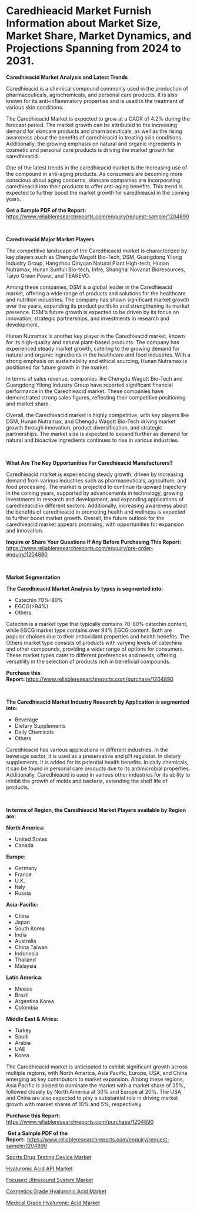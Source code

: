 <p><h1>Caredhieacid Market Furnish Information about Market Size, Market Share, Market Dynamics, and Projections Spanning from 2024 to 2031.</h1></p><p><strong>Caredhieacid Market Analysis and Latest Trends</strong></p>
<p><p>Caredhieacid is a chemical compound commonly used in the production of pharmaceuticals, agrochemicals, and personal care products. It is also known for its anti-inflammatory properties and is used in the treatment of various skin conditions.</p><p>The Caredhieacid Market is expected to grow at a CAGR of 4.2% during the forecast period. The market growth can be attributed to the increasing demand for skincare products and pharmaceuticals, as well as the rising awareness about the benefits of caredhieacid in treating skin conditions. Additionally, the growing emphasis on natural and organic ingredients in cosmetic and personal care products is driving the market growth for caredhieacid.</p><p>One of the latest trends in the caredhieacid market is the increasing use of the compound in anti-aging products. As consumers are becoming more conscious about aging concerns, skincare companies are incorporating caredhieacid into their products to offer anti-aging benefits. This trend is expected to further boost the market growth for caredhieacid in the coming years.</p></p>
<p><strong>Get a Sample PDF of the Report:&nbsp;</strong> <a href="https://www.reliableresearchreports.com/enquiry/request-sample/1204890">https://www.reliableresearchreports.com/enquiry/request-sample/1204890</a></p>
<p>&nbsp;</p>
<p><strong>Caredhieacid Major Market Players</strong></p>
<p><p>The competitive landscape of the Caredhieacid market is characterized by key players such as Chengdu Wagott Bio-Tech, DSM, Guangdong Yilong Industry Group, Hangzhou Qinyuan Natural Plant High-tech, Hunan Nutramax, Hunan Sunfull Bio-tech, Infré, Shanghai Novanat Bioresources, Taiyo Green Power, and TEAREVO.</p><p>Among these companies, DSM is a global leader in the Caredhieacid market, offering a wide range of products and solutions for the healthcare and nutrition industries. The company has shown significant market growth over the years, expanding its product portfolio and strengthening its market presence. DSM's future growth is expected to be driven by its focus on innovation, strategic partnerships, and investments in research and development.</p><p>Hunan Nutramax is another key player in the Caredhieacid market, known for its high-quality and natural plant-based products. The company has experienced steady market growth, catering to the growing demand for natural and organic ingredients in the healthcare and food industries. With a strong emphasis on sustainability and ethical sourcing, Hunan Nutramax is positioned for future growth in the market.</p><p>In terms of sales revenue, companies like Chengdu Wagott Bio-Tech and Guangdong Yilong Industry Group have reported significant financial performance in the Caredhieacid market. These companies have demonstrated strong sales figures, reflecting their competitive positioning and market share.</p><p>Overall, the Caredhieacid market is highly competitive, with key players like DSM, Hunan Nutramax, and Chengdu Wagott Bio-Tech driving market growth through innovation, product diversification, and strategic partnerships. The market size is expected to expand further as demand for natural and bioactive ingredients continues to rise in various industries.</p></p>
<p>&nbsp;</p>
<p><strong>What Are The Key Opportunities For Caredhieacid Manufacturers?</strong></p>
<p><p>Caredhieacid market is experiencing steady growth, driven by increasing demand from various industries such as pharmaceuticals, agriculture, and food processing. The market is projected to continue its upward trajectory in the coming years, supported by advancements in technology, growing investments in research and development, and expanding applications of caredhieacid in different sectors. Additionally, increasing awareness about the benefits of caredhieacid in promoting health and wellness is expected to further boost market growth. Overall, the future outlook for the caredhieacid market appears promising, with opportunities for expansion and innovation.</p></p>
<p><strong>Inquire or Share Your Questions If Any Before Purchasing This Report:</strong> <a href="https://www.reliableresearchreports.com/enquiry/pre-order-enquiry/1204890">https://www.reliableresearchreports.com/enquiry/pre-order-enquiry/1204890</a></p>
<p>&nbsp;</p>
<p><strong>Market Segmentation</strong></p>
<p><strong>The Caredhieacid Market Analysis by types is segmented into:</strong></p>
<p><ul><li>Catechin 70%-80%</li><li>EGCG(>94%)</li><li>Others</li></ul></p>
<p><p>Catechin is a market type that typically contains 70-80% catechin content, while EGCG market type contains over 94% EGCG content. Both are popular choices due to their antioxidant properties and health benefits. The Others market type consists of products with varying levels of catechins and other compounds, providing a wider range of options for consumers. These market types cater to different preferences and needs, offering versatility in the selection of products rich in beneficial compounds.</p></p>
<p><strong>Purchase this Report:&nbsp;</strong><a href="https://www.reliableresearchreports.com/purchase/1204890">https://www.reliableresearchreports.com/purchase/1204890</a></p>
<p>&nbsp;</p>
<p><strong>The Caredhieacid Market Industry Research by Application is segmented into:</strong></p>
<p><ul><li>Beverage</li><li>Dietary Supplements</li><li>Daily Chemicals</li><li>Others</li></ul></p>
<p><p>Caredhieacid has various applications in different industries. In the beverage sector, it is used as a preservative and pH regulator. In dietary supplements, it is added for its potential health benefits. In daily chemicals, it can be found in personal care products due to its antimicrobial properties. Additionally, Caredhieacid is used in various other industries for its ability to inhibit the growth of molds and bacteria, extending the shelf life of products.</p></p>
<p>&nbsp;</p>
<p><strong>In terms of Region, the Caredhieacid Market Players available by Region are:</strong></p>
<p>
    <p> <strong> North America: </strong>
        <ul>
            <li>United States</li>
            <li>Canada</li>
        </ul>
        </p> 
    <p> <strong> Europe: </strong>
        <ul>
            <li>Germany</li>
            <li>France</li>
            <li>U.K.</li>
            <li>Italy</li>
            <li>Russia</li>
        </ul>
        </p> 
    <p> <strong> Asia-Pacific: </strong>
        <ul>
            <li>China</li>
            <li>Japan</li>
            <li>South Korea</li>
            <li>India</li>
            <li>Australia</li>
            <li>China Taiwan</li>
            <li>Indonesia</li>
            <li>Thailand</li>
            <li>Malaysia</li>
        </ul>
        </p> 
    <p> <strong> Latin America: </strong>
        <ul>
            <li>Mexico</li>
            <li>Brazil</li>
            <li>Argentina Korea</li>
            <li>Colombia</li>
        </ul>
        </p> 
    <p> <strong> Middle East & Africa: </strong>
        <ul>
            <li>Turkey</li>
            <li>Saudi</li>
            <li>Arabia</li>
            <li>UAE</li>
            <li>Korea</li>
        </ul>
    </p>
    </p>
<p><p>The Caredhieacid market is anticipated to exhibit significant growth across multiple regions, with North America, Asia Pacific, Europe, USA, and China emerging as key contributors to market expansion. Among these regions, Asia Pacific is poised to dominate the market with a market share of 35%, followed closely by North America at 30% and Europe at 20%. The USA and China are also expected to play a substantial role in driving market growth with market shares of 10% and 5%, respectively.</p></p>
<p><strong>Purchase this Report: </strong><a href="https://www.reliableresearchreports.com/purchase/1204890">https://www.reliableresearchreports.com/purchase/1204890</a></p>
<p>&nbsp;<strong>Get a Sample PDF of the Report:&nbsp;&nbsp;</strong><a href="https://www.reliableresearchreports.com/enquiry/request-sample/1204890">https://www.reliableresearchreports.com/enquiry/request-sample/1204890</a></p>
<p><strong></strong></p>
<p><p><a href="https://issuu.com/reportprime-2/docs/sports-drug-testing-device-market-size-2030.pptx">Sports Drug Testing Device Market</a></p><p><a href="https://github.com/Chiragrp22/Market-Research-Report-List-3/blob/main/hyaluronic-acid-api-market.md">Hyaluronic Acid API Market</a></p><p><a href="https://issuu.com/reportprime-2/docs/focused-ultrasound-system-market-size-2030.pptx">Focused Ultrasound System Market</a></p><p><a href="https://github.com/lababdou/Market-Research-Report-List-2/blob/main/cosmetics-grade-hyaluronic-acid-market.md">Cosmetics Grade Hyaluronic Acid Market</a></p><p><a href="https://github.com/derrinmiltonellis35gcl/Market-Research-Report-List-1/blob/main/medical-grade-hyaluronic-acid-market.md">Medical Grade Hyaluronic Acid Market</a></p></p>